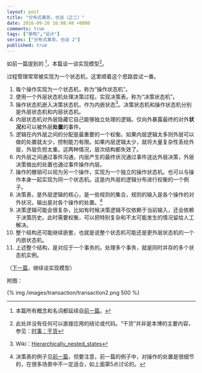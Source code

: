 ```yaml
---
layout: post
title: "分布式事务，也谈（之二）"
date: 2016-09-26 16:08:48 +0800
comments: true
tags: ["架构","设计"]
series: ["分布式事务，也谈 2"]
published: true
---
```


如前一篇提到的 [^2]，本篇谈一谈实现模型[^1]。

<!--more-->

过程管理常常被实现为一个状态机，这里顺着这个思路尝试一番。

1. 每个操作实现为一个状态机，称为“操作状态机”。
2. 使用一个外层状态机处理决策过程，实现决策表。称为“决策状态机”。
3. 操作状态机嵌入决策状态机，作为内嵌状态[^3]。决策状态机和操作状态机分别是外层状态机和内层状态机。
4. 内层状态机对外层隐藏它自己能够独立处理的逻辑。仅向外暴露最终的对外**状况**和可以被外层**处置**的事件。
5. 逻辑在内外层之间的分配是最重要的一个权衡。如果内层逻辑太多则外层可以做的处置就太少，控制能力有限。如果内层逻辑太少，就将大量复杂性丢给外层，外层负担太重。这两种情况，层次结构都失效了。
6. 内外层之间通过事件沟通，内层产生的最终状况通过事件送达外层决策，外层决策做出的处置也通过事件操作内层。
7. 操作的撤销可以视为另一个操作，实现为一个独立的操作状态机。也可以与操作本身一起实现为同一个状态机。这是内外层的逻辑分布进行权衡的一个例子。
8. 决策表，是外层逻辑的核心，是一些规则的集合，规则的输入是各个操作的对外状况，输出是对各个操作的处置。[^4]
9. 决策逻辑可能会很复杂，比如有时候决策逻辑不仅依赖于当前输入，还会依赖于决策历史。此时需要权衡，可以把特别复杂和不太可能发生的情况留给人工解决。
10. 整个结构还可能继续嵌套，也就是说整个状态机可能还是更外层状态机的一个内嵌状态机。
11. 上述整个结构，是对应于一个事务的。处理多个事务，就是同时并存的多个状态机实例。




（[下一篇](/2016/10/06/transaction3/)，继续谈实现模型）

附图：

{% img  /images/transaction/transaction2.png 500 %}


[^1]: 此处并没有任何可以直接应用的结论或代码。“干货”并非是本博的主要内容，参见：[时事：干货](/2016/05/20/dry/)
[^2]: 本篇所有概念和名词都延续自[前一篇](/2016/09/19/transaction/)。
[^3]: Wiki：[Hierarchically_nested_states](https://en.wikipedia.org/wiki/UML_state_machine#Hierarchically_nested_states)
[^4]: 决策表的例子见[前一篇](/2016/09/19/transaction/)，但要注意，前一篇的例子中，对操作的处置是很细节的，在很多场景中不一定适合，如上面第5点讨论的。
